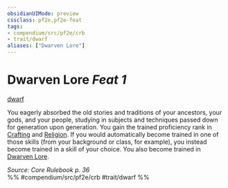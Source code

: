 ```yaml
---
obsidianUIMode: preview
cssclass: pf2e,pf2e-feat
tags:
- compendium/src/pf2e/crb
- trait/dwarf
aliases: ["Dwarven Lore"]
---
```

# Dwarven Lore  *Feat 1*  
[dwarf](rules/traits/dwarf.md "Dwarf Ancestry & Heritage Trait")  


You eagerly absorbed the old stories and traditions of your ancestors, your gods, and your people, studying in subjects and techniques passed down for generation upon generation. You gain the trained proficiency rank in [Crafting](compendium/skills.md#Crafting) and [Religion](compendium/skills.md#Religion). If you would automatically become trained in one of those skills (from your background or class, for example), you instead become trained in a skill of your choice. You also become trained in [Dwarven Lore](compendium/skills.md#Lore).

*Source: Core Rulebook p. 36*  
%% #compendium/src/pf2e/crb #trait/dwarf %%